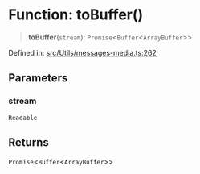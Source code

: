 # Function: toBuffer()

> **toBuffer**(`stream`): `Promise`\<`Buffer`\<`ArrayBuffer`\>\>

Defined in: [src/Utils/messages-media.ts:262](https://github.com/Fokusdotid/Baileys/blob/3533fb5d5a1e97f0cc8384505a121b389a346518/src/Utils/messages-media.ts#L262)

## Parameters

### stream

`Readable`

## Returns

`Promise`\<`Buffer`\<`ArrayBuffer`\>\>
